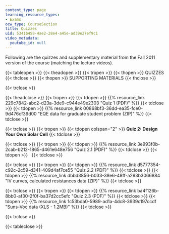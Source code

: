 ```yaml
---
content_type: page
learning_resource_types:
- Exams
ocw_type: CourseSection
title: Quizzes
uid: 5341b458-4ae2-28e4-a45e-ad39e27ef9c1
video_metadata:
  youtube_id: null
---
```


Following are the quizzes and supplementary material from the Fall 2011 version of the course (matching the lecture videos).

{{< tableopen >}}
{{< theadopen >}}
{{< tropen >}}
{{< thopen >}}
QUIZZES
{{< thclose >}}
{{< thopen >}}
SUPPORTING MATERIALS
{{< thclose >}}

{{< trclose >}}

{{< theadclose >}}
{{< tropen >}}
{{< tdopen >}}
{{% resource_link 229c7842-abc2-d23a-3de9-c944e49e2303 "Quiz 1 (PDF)" %}}
{{< tdclose >}}
{{< tdopen >}}
{{% resource_link 00868bf3-36dd-ea35-fce0-9d476cf39d00 "EQE data for graduate student problem (ZIP)" %}}
{{< tdclose >}}

{{< trclose >}}
{{< tropen >}}
{{< tdopen colspan="2" >}}
**Quiz 2: Design Your Own Solar Cell**
{{< tdclose >}}

{{< trclose >}}
{{< tropen >}}
{{< tdopen >}}
{{% resource_link 3e993f0b-2cab-b212-1865-d461e648e756 "Quiz 2.1 (PDF)" %}}
{{< tdclose >}}
{{< tdopen >}}
 
{{< tdclose >}}

{{< trclose >}}
{{< tropen >}}
{{< tdopen >}}
{{% resource_link d5777354-c92c-2c59-d341-409d4af7ce55 "Quiz 2.2 (PDF)" %}}
{{< tdclose >}}
{{< tdopen >}}
{{% resource_link dbbd3856-b033-38e6-48ff-a293b3066884 "IV curves, calculated resistances data (ZIP)" %}}
{{< tdclose >}}

{{< trclose >}}
{{< tropen >}}
{{< tdopen >}}
{{% resource_link ba4f126b-8bb0-af30-2f0f-ba37d2cc5efc "Quiz 2.3 (PDF)" %}}
{{< tdclose >}}
{{< tdopen >}}
{{% resource_link 1c53bda0-5989-ad1a-4dc8-3939c197ccdf "Suns-Voc data (XLS - 1.2MB)" %}}
{{< tdclose >}}

{{< trclose >}}

{{< tableclose >}}